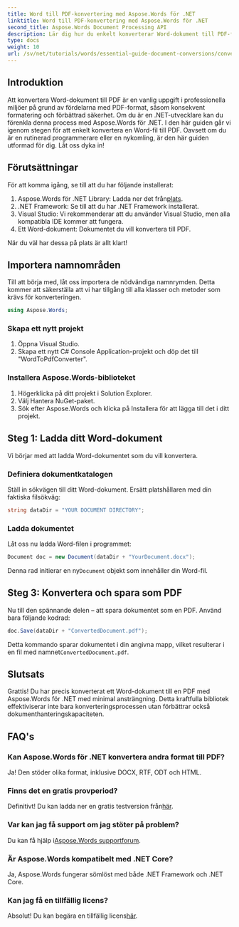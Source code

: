 ```yaml
---
title: Word till PDF-konvertering med Aspose.Words för .NET
linktitle: Word till PDF-konvertering med Aspose.Words för .NET
second_title: Aspose.Words Document Processing API
description: Lär dig hur du enkelt konverterar Word-dokument till PDF-filer med Aspose.Words för .NET. Denna steg-för-steg handledning täcker de väsentliga förutsättningarna, projektinställning och kodimplementering.
type: docs
weight: 10
url: /sv/net/tutorials/words/essential-guide-document-conversions/convert-word-to-pdf/
---
```

## Introduktion

Att konvertera Word-dokument till PDF är en vanlig uppgift i professionella miljöer på grund av fördelarna med PDF-format, såsom konsekvent formatering och förbättrad säkerhet. Om du är en .NET-utvecklare kan du förenkla denna process med Aspose.Words för .NET. I den här guiden går vi igenom stegen för att enkelt konvertera en Word-fil till PDF. Oavsett om du är en rutinerad programmerare eller en nykomling, är den här guiden utformad för dig. Låt oss dyka in!

## Förutsättningar

För att komma igång, se till att du har följande installerat:

1.  Aspose.Words för .NET Library: Ladda ner det från[plats](https://releases.aspose.com/words/net/).
2. .NET Framework: Se till att du har .NET Framework installerat.
3. Visual Studio: Vi rekommenderar att du använder Visual Studio, men alla kompatibla IDE kommer att fungera.
4. Ett Word-dokument: Dokumentet du vill konvertera till PDF.

När du väl har dessa på plats är allt klart!

## Importera namnområden

Till att börja med, låt oss importera de nödvändiga namnrymden. Detta kommer att säkerställa att vi har tillgång till alla klasser och metoder som krävs för konverteringen.

```csharp
using Aspose.Words;
```

### Skapa ett nytt projekt

1. Öppna Visual Studio.
2. Skapa ett nytt C# Console Application-projekt och döp det till "WordToPdfConverter".

### Installera Aspose.Words-biblioteket

1. Högerklicka på ditt projekt i Solution Explorer.
2. Välj Hantera NuGet-paket.
3. Sök efter Aspose.Words och klicka på Installera för att lägga till det i ditt projekt.

## Steg 1: Ladda ditt Word-dokument

Vi börjar med att ladda Word-dokumentet som du vill konvertera.

### Definiera dokumentkatalogen

Ställ in sökvägen till ditt Word-dokument. Ersätt platshållaren med din faktiska filsökväg:

```csharp
string dataDir = "YOUR DOCUMENT DIRECTORY";
```

### Ladda dokumentet

Låt oss nu ladda Word-filen i programmet:

```csharp
Document doc = new Document(dataDir + "YourDocument.docx");
```

 Denna rad initierar en ny`Document` objekt som innehåller din Word-fil.

## Steg 3: Konvertera och spara som PDF

Nu till den spännande delen – att spara dokumentet som en PDF. Använd bara följande kodrad:

```csharp
doc.Save(dataDir + "ConvertedDocument.pdf");
```

 Detta kommando sparar dokumentet i din angivna mapp, vilket resulterar i en fil med namnet`ConvertedDocument.pdf`.

## Slutsats

Grattis! Du har precis konverterat ett Word-dokument till en PDF med Aspose.Words för .NET med minimal ansträngning. Detta kraftfulla bibliotek effektiviserar inte bara konverteringsprocessen utan förbättrar också dokumenthanteringskapaciteten. 

## FAQ's

### Kan Aspose.Words för .NET konvertera andra format till PDF?

Ja! Den stöder olika format, inklusive DOCX, RTF, ODT och HTML.

### Finns det en gratis provperiod?

 Definitivt! Du kan ladda ner en gratis testversion från[här](https://releases.aspose.com/).

### Var kan jag få support om jag stöter på problem?

 Du kan få hjälp i[Aspose.Words supportforum](https://forum.aspose.com/c/words/8).

### Är Aspose.Words kompatibelt med .NET Core?

Ja, Aspose.Words fungerar sömlöst med både .NET Framework och .NET Core.

### Kan jag få en tillfällig licens?

 Absolut! Du kan begära en tillfällig licens[här](https://purchase.conholdate.com/temporary-license/).